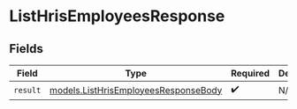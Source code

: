 # ListHrisEmployeesResponse


## Fields

| Field                                                                              | Type                                                                               | Required                                                                           | Description                                                                        |
| ---------------------------------------------------------------------------------- | ---------------------------------------------------------------------------------- | ---------------------------------------------------------------------------------- | ---------------------------------------------------------------------------------- |
| `result`                                                                           | [models.ListHrisEmployeesResponseBody](../models/listhrisemployeesresponsebody.md) | :heavy_check_mark:                                                                 | N/A                                                                                |